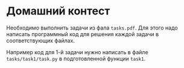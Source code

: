 # Домашний контест

Необходимо выполнить задачи из фала `tasks.pdf`.
Для этого надо написать программный код для решения
каждой задачи в соответствующих файлах.

Например код для 1-й задачи нужно написать
в файле `tasks/task1/task.py` в подготовленной
функции `task1`.

